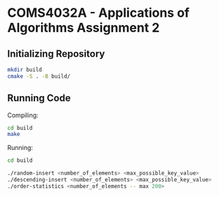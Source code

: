 # COMS4032A - Applications of Algorithms Assignment 2

## Initializing Repository

```bash
mkdir build
cmake -S . -B build/
```

## Running Code

Compiling:
```bash
cd build
make
```
Running:
```bash
cd build

./random-insert <number_of_elements> <max_possible_key_value>
./descending-insert <number_of_elements> <max_possible_key_value>
./order-statistics <number_of_elements -- max 200>
```

